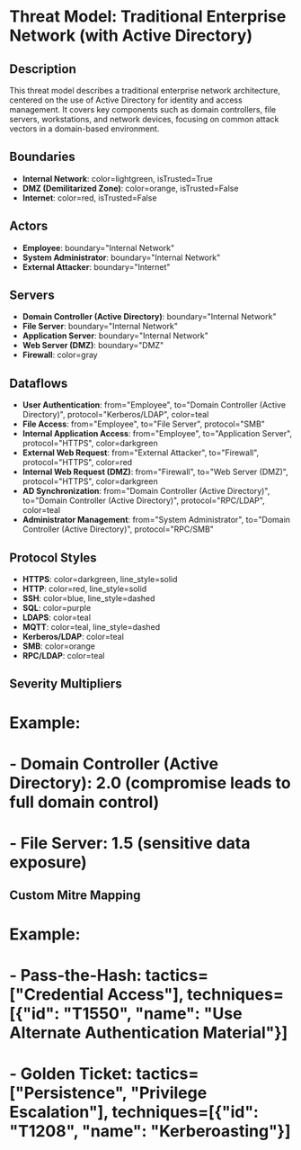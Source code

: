# Threat Model: Traditional Enterprise Network (with Active Directory)

## Description
This threat model describes a traditional enterprise network architecture, centered on the use of Active Directory for identity and access management. It covers key components such as domain controllers, file servers, workstations, and network devices, focusing on common attack vectors in a domain-based environment.

## Boundaries
- **Internal Network**: color=lightgreen, isTrusted=True
- **DMZ (Demilitarized Zone)**: color=orange, isTrusted=False
- **Internet**: color=red, isTrusted=False

## Actors
- **Employee**: boundary="Internal Network"
- **System Administrator**: boundary="Internal Network"
- **External Attacker**: boundary="Internet"

## Servers
- **Domain Controller (Active Directory)**: boundary="Internal Network"
- **File Server**: boundary="Internal Network"
- **Application Server**: boundary="Internal Network"
- **Web Server (DMZ)**: boundary="DMZ"
- **Firewall**: color=gray

## Dataflows
- **User Authentication**: from="Employee", to="Domain Controller (Active Directory)", protocol="Kerberos/LDAP", color=teal
- **File Access**: from="Employee", to="File Server", protocol="SMB"
- **Internal Application Access**: from="Employee", to="Application Server", protocol="HTTPS", color=darkgreen
- **External Web Request**: from="External Attacker", to="Firewall", protocol="HTTPS", color=red
- **Internal Web Request (DMZ)**: from="Firewall", to="Web Server (DMZ)", protocol="HTTPS", color=darkgreen
- **AD Synchronization**: from="Domain Controller (Active Directory)", to="Domain Controller (Active Directory)", protocol="RPC/LDAP", color=teal
- **Administrator Management**: from="System Administrator", to="Domain Controller (Active Directory)", protocol="RPC/SMB"

## Protocol Styles
- **HTTPS**: color=darkgreen, line_style=solid
- **HTTP**: color=red, line_style=solid
- **SSH**: color=blue, line_style=dashed
- **SQL**: color=purple
- **LDAPS**: color=teal
- **MQTT**: color=teal, line_style=dashed
- **Kerberos/LDAP**: color=teal
- **SMB**: color=orange
- **RPC/LDAP**: color=teal

## Severity Multipliers
# Example:
# - **Domain Controller (Active Directory)**: 2.0 (compromise leads to full domain control)
# - **File Server**: 1.5 (sensitive data exposure)

## Custom Mitre Mapping
# Example:
# - **Pass-the-Hash**: tactics=["Credential Access"], techniques=[{"id": "T1550", "name": "Use Alternate Authentication Material"}]
# - **Golden Ticket**: tactics=["Persistence", "Privilege Escalation"], techniques=[{"id": "T1208", "name": "Kerberoasting"}]